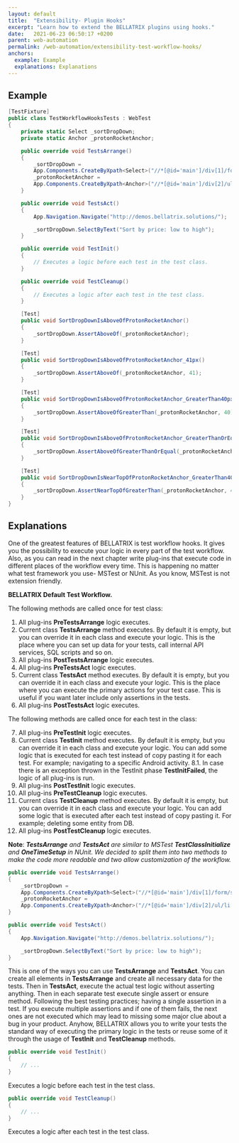 ```yaml
---
layout: default
title:  "Extensibility- Plugin Hooks"
excerpt: "Learn how to extend the BELLATRIX plugins using hooks."
date:   2021-06-23 06:50:17 +0200
parent: web-automation
permalink: /web-automation/extensibility-test-workflow-hooks/
anchors:
  example: Example
  explanations: Explanations
---
```

Example
-------
```csharp
[TestFixture]
public class TestWorkflowHooksTests : WebTest
{
    private static Select _sortDropDown;
    private static Anchor _protonRocketAnchor;

    public override void TestsArrange()
    {
        _sortDropDown = 
		App.Components.CreateByXpath<Select>("//*[@id='main']/div[1]/form/select");
        _protonRocketAnchor = 
		App.Components.CreateByXpath<Anchor>("//*[@id='main']/div[2]/ul/li[1]/a[1]");
    }

    public override void TestsAct()
    {
        App.Navigation.Navigate("http://demos.bellatrix.solutions/");

        _sortDropDown.SelectByText("Sort by price: low to high");
    }

    public override void TestInit()
    {
        // Executes a logic before each test in the test class.
    }

    public override void TestCleanup()
    {
        // Executes a logic after each test in the test class.
    }

    [Test]
    public void SortDropDownIsAboveOfProtonRocketAnchor()
    {
        _sortDropDown.AssertAboveOf(_protonRocketAnchor);
    }

    [Test]
    public void SortDropDownIsAboveOfProtonRocketAnchor_41px()
    {
        _sortDropDown.AssertAboveOf(_protonRocketAnchor, 41);
    }

    [Test]
    public void SortDropDownIsAboveOfProtonRocketAnchor_GreaterThan40px()
    {
        _sortDropDown.AssertAboveOfGreaterThan(_protonRocketAnchor, 40);
    }

    [Test]
    public void SortDropDownIsAboveOfProtonRocketAnchor_GreaterThanOrEqual41px()
    {
        _sortDropDown.AssertAboveOfGreaterThanOrEqual(_protonRocketAnchor, 41);
    }

    [Test]
    public void SortDropDownIsNearTopOfProtonRocketAnchor_GreaterThan40px()
    {
        _sortDropDown.AssertNearTopOfGreaterThan(_protonRocketAnchor, 40);
    }
}
```

Explanations
------------
One of the greatest features of BELLATRIX is test workflow hooks. It gives you the possibility to execute your logic in every part of the test workflow. Also, as you can read in the next chapter write plug-ins that execute code in different places of the workflow every time. This is happening no matter what test framework you use- MSTest or NUnit. As you know, MSTest is not extension friendly.

**BELLATRIX Default Test Workflow.**

The following methods are called once for test class:

1. All plug-ins **PreTestsArrange** logic executes.
2. Current class **TestsArrange** method executes. By default it is empty, but you can override it in each class and execute your logic. This is the place where you can set up data for your tests, call internal API services, SQL scripts and so on.
3. All plug-ins **PostTestsArrange** logic executes.
4. All plug-ins **PreTestsAct** logic executes.
5. Current class **TestsAct** method executes. By default it is empty, but you can override it in each class and execute your logic. This is the place where you can execute the primary actions for your test case. This is useful if you want later include only assertions in the tests.
6. All plug-ins **PostTestsAct** logic executes.

The following methods are called once for each test in the class:

7. All plug-ins **PreTestInit** logic executes.
8. Current class **TestInit** method executes. By default it is empty, but you can override it in each class and execute your logic. You can add some logic that is executed for each test instead of copy pasting it for each test. For example; navigating to a specific Android activity.
8.1. In case there is an exception thrown in the TestInit phase **TestInitFailed**, the logic of all plug-ins is run.
9. All plug-ins **PostTestInit** logic executes.
10. All plug-ins **PreTestCleanup** logic executes.
11. Current class **TestCleanup** method executes. By default it is empty, but you can override it in each class and execute your logic.
You can add some logic that is executed after each test instead of copy pasting it. For example; deleting some entity from DB.
12. All plug-ins **PostTestCleanup** logic executes.

**Note**: ***TestsArrange** and **TestsAct** are similar to MSTest **TestClassInitialize** and **OneTimeSetup** in NUnit. We decided to split them into two methods to make the code more readable and two allow customization of the workflow.*

```csharp
public override void TestsArrange()
{
    _sortDropDown = 
    App.Components.CreateByXpath<Select>("//*[@id='main']/div[1]/form/select");
    _protonRocketAnchor = 
    App.Components.CreateByXpath<Anchor>("//*[@id='main']/div[2]/ul/li[1]/a[1]");
}

public override void TestsAct()
{
    App.Navigation.Navigate("http://demos.bellatrix.solutions/");

    _sortDropDown.SelectByText("Sort by price: low to high");
}
```
This is one of the ways you can use **TestsArrange** and **TestsAct**. You can create all elements in **TestsArrange** and create all necessary data for the tests. Then in **TestsAct**, execute the actual test logic without asserting anything. Then in each separate test execute single assert or ensure method. Following the best testing practices; having a single assertion in a test. If you execute multiple assertions and if one of them fails, the next ones are not executed which may lead to missing some major clue about a bug in your product. Anyhow, BELLATRIX allows you to write your tests the standard way of executing the primary logic in the tests or reuse some of it through the usage of **TestInit** and **TestCleanup** methods.
```csharp
public override void TestInit()
{
    // ...
}
```
Executes a logic before each test in the test class.
```csharp
public override void TestCleanup()
{
    // ...
}
```
Executes a logic after each test in the test class.